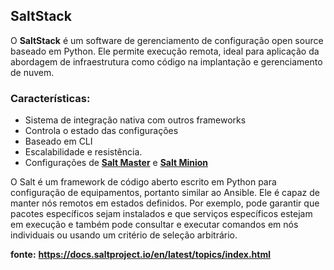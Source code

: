 SaltStack 
---------

O **SaltStack** é um software de gerenciamento de configuração open source baseado em Python. Ele permite execução remota, ideal para aplicação da abordagem de infraestrutura como código na implantação e gerenciamento de nuvem. 

### Características:

*   Sistema de integração nativa com outros frameworks
*   Controla o estado das configurações
*   Baseado em CLI
*   Escalabilidade e resistência.
*   Configurações de [**Salt Master**](https://docs.saltproject.io/en/latest/glossary.html#term-Master) e [**Salt Minion**](https://docs.saltproject.io/en/latest/glossary.html#term-Minion)

O Salt é um framework de código aberto escrito em Python para configuração de equipamentos, portanto similar ao Ansible. Ele é capaz de manter nós remotos em estados definidos. Por exemplo, pode garantir que pacotes específicos sejam instalados e que serviços específicos estejam em execução e também pode consultar e executar comandos em nós individuais ou usando um critério de seleção arbitrário.

__fonte:__ __https://docs.saltproject.io/en/latest/topics/index.html__